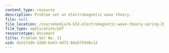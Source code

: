 ```yaml
---
content_type: resource
description: Problem set on electromagnetic wave theory.
file: null
file_location: /coursemedia/6-632-electromagnetic-wave-theory-spring-2003/d1d17a9b3288be43d4718da5793dbc12_ps11.pdf
file_type: application/pdf
resourcetype: Document
title: Problem Set No. 11
uid: d1d17a9b-3288-be43-d471-8da5793dbc12
---
```


